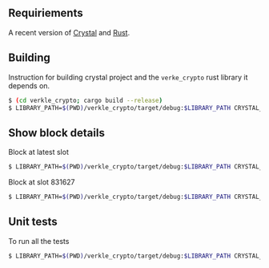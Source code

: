## Requiriements

A recent version of [Crystal](https://crystal-lang.org/install) and [Rust](https://www.rust-lang.org/tools/install).

## Building

Instruction for building crystal project and the `verke_crypto` rust library it depends on.

```sh
$ (cd verkle_crypto; cargo build --release) 
$ LIBRARY_PATH=$(PWD)/verkle_crypto/target/debug:$LIBRARY_PATH CRYSTAL_OPTS="--link-flags=-Wl,-ld_classic" GC_DONT_GC=1 crystal build src/main.cr -o pampero
```

## Show block details

Block at latest slot

```sh
$ LIBRARY_PATH=$(PWD)/verkle_crypto/target/debug:$LIBRARY_PATH CRYSTAL_OPTS="--link-flags=-Wl,-ld_classic" GC_DONT_GC=1 crystal run src/dump_block.cr
```

Block at slot 831627

```sh
$ LIBRARY_PATH=$(PWD)/verkle_crypto/target/debug:$LIBRARY_PATH CRYSTAL_OPTS="--link-flags=-Wl,-ld_classic" GC_DONT_GC=1 crystal run src/dump_block.cr  -- 831627
```

## Unit tests

To run all the tests

```sh
$ LIBRARY_PATH=$(PWD)/verkle_crypto/target/debug:$LIBRARY_PATH CRYSTAL_OPTS="--link-flags=-Wl,-ld_classic" GC_DONT_GC=1 crystal spec
```

